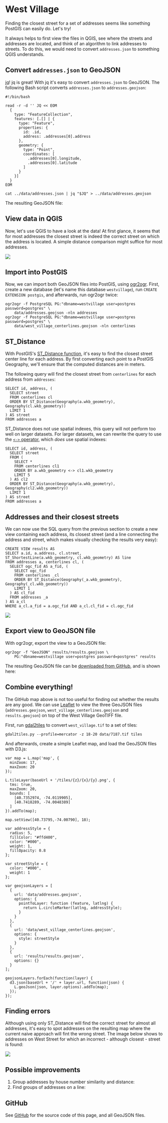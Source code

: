 ---
---

# West Village

Finding the closest street for a set of addresses seems like something PostGIS can easily do. Let's try!

It always helps to first view the files in QGIS, see where the streets and addresses are located, and think of an algorithm to link addresses to streets. To do this, we would need to convert `addresses.json` to something QGIS understands.

## Convert `addresses.json` to GeoJSON

[jq](http://stedolan.github.io/jq/)! jq is great! With jq it's easy to convert `addresses.json` to GeoJSON. The following Bash script converts `addresses.json` to `addresses.geojson`:

    #!/bin/bash

    read -r -d '' JQ << EOM
      {
        type: "FeatureCollection",
        features: [.[] | {
          type: "Feature",
          properties: {
            id: .id,
            address: .addresses[0].address
          },
          geometry: {
            type: "Point",
            coordinates: [
              .addresses[0].longitude,
              .addresses[0].latitude
            ]
          }
        }]
      }
    EOM

    cat ../data/addresses.json | jq "$JQ" > ../data/addresses.geojson

The resulting GeoJSON file:

<script src="https://embed.github.com/view/geojson/bertspaan/west-village/gh-pages/data/addresses.geojson?width=960&height=700"></script>

## View data in QGIS

Now, let's use QGIS to have a look at the data! At first glance, it seems that for most addresses the closest street is indeed the correct street on which the address is located. A simple distance comparison might suffice for most addresses.

![](img/qgis.png)

## Import into PostGIS

Now, we can import both GeoJSON files into PostGIS, using [ogr2ogr](http://www.gdal.org/ogr2ogr.html). First, create a new database (let's name this database `westvillage`), run `CREATE EXTENSION postgis`, and afterwards, run ogr2ogr twice:

    ogr2ogr -f PostgreSQL PG:"dbname=westvillage user=postgres password=postgres" \
        data/addresses.geojson -nln addresses
    ogr2ogr -f PostgreSQL PG:"dbname=westvillage user=postgres password=postgres" \
        data/west_village_centerlines.geojson -nln centerlines

## ST_Distance

With PostGIS's [ST_Distance function](http://postgis.refractions.net/docs/ST_Distance.html), it's easy to find the closest street center line for each address. By first converting each point to a PostGIS Geography, we'll ensure that the computed distances are in meters.

The following query will find the closest street from `centerlines` for each address from `addresses`:

    SELECT id, address, (
      SELECT street
      FROM centerlines cl
      ORDER BY ST_Distance(Geography(a.wkb_geometry), Geography(cl.wkb_geometry))
      LIMIT 1
    ) AS street
    FROM addresses a

ST_Distance does not use spatial indexes, this query will not perform too well on larger datasets. For larger datasets, we can rewrite the query to use the [`<->` operator](http://postgis.refractions.net/docs/geometry_distance_centroid.html), which _does_ use spatial indexes:

    SELECT id, address, (
      SELECT street
      FROM (
        SELECT *
        FROM centerlines cl1
        ORDER BY a.wkb_geometry <-> cl1.wkb_geometry
        LIMIT 5
      ) AS cl2
      ORDER BY ST_Distance(Geography(a.wkb_geometry), Geography(cl2.wkb_geometry))
      LIMIT 1
    ) AS street
    FROM addresses a

## Addresses and their closest streets

We can now use the SQL query from the previous section to create a new view containing each address, its closest street (and a line connecting the address and street, which makes visually checking the results very easy):

    CREATE VIEW results AS
    SELECT a.id, a.address, cl.street,
    ST_ShortestLine(a.wkb_geometry, cl.wkb_geometry) AS line
    FROM addresses a, centerlines cl, (
      SELECT ogc_fid AS a_fid, (
        SELECT ogc_fid
        FROM centerlines _cl
        ORDER BY ST_Distance(Geography(_a.wkb_geometry), Geography(_cl.wkb_geometry))
        LIMIT 1
      ) AS cl_fid
      FROM addresses _a
    ) AS a_cl
    WHERE a_cl.a_fid = a.ogc_fid AND a_cl.cl_fid = cl.ogc_fid

![](img/postgis.png)

## Export view to GeoJSON file

With ogr2ogr, export the view to a GeoJSON file:

    ogr2ogr -f "GeoJSON" results/results.geojson \
        PG:"dbname=westvillage user=postgres password=postgres" results

The resulting GeoJSON file can be [downloaded from GitHub](https://github.com/bertspaan/west-village/blob/gh-pages/results/results.geojson), and is shown here:

<script src="https://embed.github.com/view/geojson/bertspaan/west-village/gh-pages/results/results.geojson?width=960&height=700"></script>

## Combine everything!

The GitHub map above is not too useful for finding out whether the results are any good. We can use [Leaflet](http://leafletjs.com/) to view the three GeoJSON files (`addresses.geojson`, `west_village_centerlines.geojson` and `results.geojson`) on top of the West Village GeoTIFF file.

First, run [gdal2tiles](http://www.gdal.org/gdal2tiles.html) to convert `west_village.tif` to a set of tiles:

    gdal2tiles.py --profile=mercator -z 18-20 data/7187.tif tiles

And afterwards, create a simple Leaflet map, and load the GeoJSON files with D3.js:

    var map = L.map('map', {
      minZoom: 17,
      maxZoom: 20
    });

    L.tileLayer(baseUrl + '/tiles/{z}/{x}/{y}.png', {
      tms: true,
      maxZoom: 20,
      bounds: [
        [40.7352974, -74.0119905],
        [40.7418289, -74.0048389]
      ]
    }).addTo(map);

    map.setView([40.73795,-74.00790], 18);

    var addressStyle = {
      radius: 5,
      fillColor: "#ffd400",
      color: "#000",
      weight: 1,
      fillOpacity: 0.8
    };

    var streetStyle = {
      color: "#000",
      weight: 1
    };

    var geojsonLayers = [
      {
        url: 'data/addresses.geojson',
        options: {
          pointToLayer: function (feature, latlng) {
            return L.circleMarker(latlng, addressStyle);
          }
        }
      },
      {
        url: 'data/west_village_centerlines.geojson',
        options: {
          style: streetStyle
        }
      },
      {
        url: 'results/results.geojson',
        options: {}
      }
    ];

    geojsonLayers.forEach(function(layer) {
      d3.json(baseUrl + '/' + layer.url, function(json) {
        L.geoJson(json, layer.options).addTo(map);
      });
    });

<div id="map"></div>

## Finding errors

Although using only ST_Distance will find the correct street for almost all addresses, it's easy to spot addresses on the resulting map where the current naive approach will fint the wrong street. The image below shows to addresses on West Street for which an incorrect - although closest - street is found:

![](img/errors.png)

## Possible improvements

1. Group addresses by house number similarity and distance:
2. Find groups of addresses on a line:

## GitHub

See [GitHub](https://github.com/bertspaan/west-village) for the source code of this page, and all GeoJSON files.
